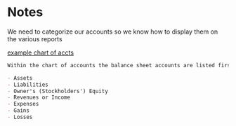# Notes

We need to categorize our accounts so we know how to display them on the various reports

[example chart of accts](https://www.accountingcoach.com/chart-of-accounts/explanation)

```markdown
Within the chart of accounts the balance sheet accounts are listed first, followed by the income statement accounts. In other words, the accounts are organized in the chart of accounts as follows:

- Assets
- Liabilities
- Owner's (Stockholders') Equity
- Revenues or Income
- Expenses
- Gains
- Losses
```